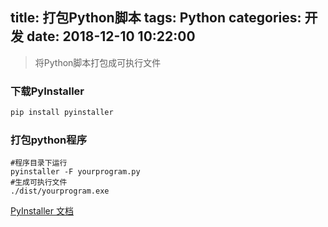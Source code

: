 title: 打包Python脚本
tags: Python
categories: 开发
date: 2018-12-10 10:22:00
---
> 将Python脚本打包成可执行文件

### 下载PyInstaller
```python
pip install pyinstaller
```

### 打包python程序
```
#程序目录下运行
pyinstaller -F yourprogram.py
#生成可执行文件
./dist/yourprogram.exe
```

[PyInstaller 文档](https://pyinstaller.readthedocs.io/en/stable/usage.html)  